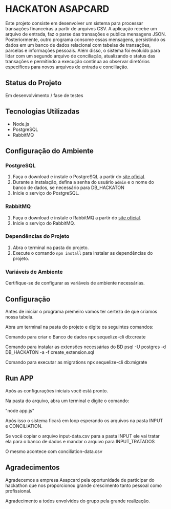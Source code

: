 # HACKATON ASAPCARD

Este projeto consiste em desenvolver um sistema para processar transações financeiras a partir de arquivos CSV. A aplicação recebe um arquivo de entrada, faz o parse das transações e publica mensagens JSON. Posteriormente, outro programa consome essas mensagens, persistindo os dados em um banco de dados relacional com tabelas de transações, parcelas e informações pessoais. Além disso, o sistema foi evoluído para lidar com um segundo arquivo de conciliação, atualizando o status das transações e permitindo a execução contínua ao observar diretórios específicos para novos arquivos de entrada e conciliação.

## Status do Projeto

Em desenvolvimento / fase de testes

## Tecnologias Utilizadas

- Node.js
- PostgreSQL
- RabbitMQ

## Configuração do Ambiente

### PostgreSQL

1. Faça o download e instale o PostgreSQL a partir do [site oficial](https://www.postgresql.org/download/).
2. Durante a instalação, defina a senha do usuário `admin` e o nome do banco de dados, se necessário para DB_HACKATON
3. Inicie o serviço do PostgreSQL.

### RabbitMQ

1. Faça o download e instale o RabbitMQ a partir do [site oficial](https://www.rabbitmq.com/download.html).
2. Inicie o serviço do RabbitMQ.

### Dependências do Projeto

1. Abra o terminal na pasta do projeto.
2. Execute o comando `npm install` para instalar as dependências do projeto.

### Variáveis de Ambiente

Certifique-se de configurar as variáveis de ambiente necessárias.

## Configuração 

Antes de iniciar o programa premeiro vamos ter certeza de que criamos nossa tabela.

Abra um terminal na pasta do projeto e digite os seguintes comandos:

Comando para criar o Banco de dados
npx sequelize-cli db:create

Comando para instalar as extensões necessárias do BD
psql -U postgres -d DB_HACKATON -a -f create_extension.sql

Comando para executar as migrations
npx sequelize-cli db:migrate


## Run APP

Após as configurações iniciais você está pronto.

Na pasta do arquivo,  abra um terminal e digite o comando:

"node app.js"

Após isso o sistema ficará em loop esperando os arquivos na pasta INPUT e CONCILIATION.


Se você copiar o arquivo input-data.csv para a pasta INPUT ele vai tratar ela para o banco de dados e mandar o arquivo para INPUT_TRATADOS

O mesmo acontece com conciliation-data.csv




## Agradecimentos

Agradecemos a empresa Asapcard pela oportunidade de participar do hackathon que nos proporcionou grande crescimento tanto pessoal como profissional.

Agradecimento a todos envolvidos do grupo pela grande realização.